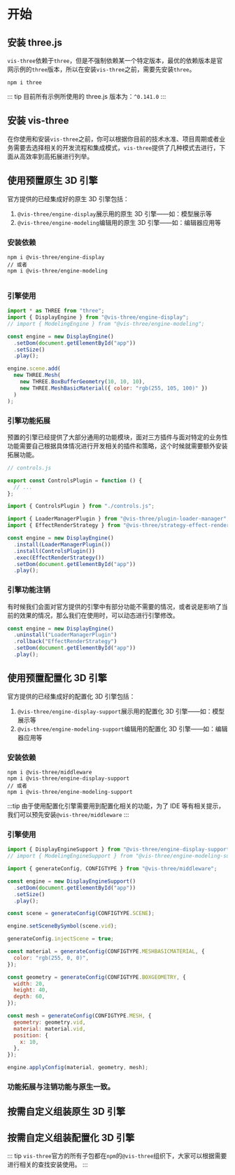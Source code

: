 # 开始

## 安装 three.js

`vis-three`依赖于`three`，但是不强制依赖某一个特定版本，最优的依赖版本是官网示例的`three`版本，所以在安装`vis-three`之前，需要先安装`three`。

```
npm i three
```

::: tip
目前所有示例所使用的 three.js 版本为：`^0.141.0`
:::

## 安装 vis-three

在你使用和安装`vis-three`之前，你可以根据你目前的技术水准、项目周期或者业务需要去选择相关的开发流程和集成模式，`vis-three`提供了几种模式去进行，下面从高效率到高拓展进行列举。

## 使用预置原生 3D 引擎

官方提供的已经集成好的原生 3D 引擎包括：

1. `@vis-three/engine-display`展示用的原生 3D 引擎——如：模型展示等
2. `@vis-three/engine-modeling`编辑用的原生 3D 引擎——如：编辑器应用等

### 安装依赖

```
npm i @vis-three/engine-display
// 或者
npm i @vis-three/engine-modeling


```

### 引擎使用

```js
import * as THREE from "three";
import { DisplayEngine } from "@vis-three/engine-display";
// import { ModelingEngine } from "@vis-three/engine-modeling";

const engine = new DisplayEngine()
  .setDom(document.getElementById("app"))
  .setSize()
  .play();

engine.scene.add(
  new THREE.Mesh(
    new THREE.BoxBufferGeometry(10, 10, 10),
    new THREE.MeshBasicMaterial({ color: "rgb(255, 105, 100)" })
  )
);
```

### 引擎功能拓展

预置的引擎已经提供了大部分通用的功能模块，面对三方插件与面对特定的业务性功能需要自己根据具体情况进行开发相关的插件和策略，这个时候就需要额外安装拓展功能。

```js
// controls.js

export const ControlsPlugin = function () {
  // ...
};
```

```js
import { ControlsPlugin } from "./controls.js";

import { LoaderManagerPlugin } from "@vis-three/plugin-loader-manager";
import { EffectRenderStrategy } from "@vis-three/strategy-effect-render";

const engine = new DisplayEngine()
  .install(LoaderManagerPlugin())
  .install(ControlsPlugin())
  .exec(EffectRenderStrategy())
  .setDom(document.getElementById("app"))
  .play();
```

### 引擎功能注销

有时候我们会面对官方提供的引擎中有部分功能不需要的情况，或者说是影响了当前的效果的情况，那么我们在使用时，可以动态进行引擎修改。

```js
const engine = new DisplayEngine()
  .uninstall("LoaderManagerPlugin")
  .rollback("EffectRenderStrategy")
  .setDom(document.getElementById("app"))
  .play();
```

## 使用预置配置化 3D 引擎

官方提供的已经集成好的配置化 3D 引擎包括：

1. `@vis-three/engine-display-support`展示用的配置化 3D 引擎——如：模型展示等
2. `@vis-three/engine-modeling-support`编辑用的配置化 3D 引擎——如：编辑器应用等

### 安装依赖

```
npm i @vis-three/middleware
npm i @vis-three/engine-display-support
// 或者
npm i @vis-three/engine-modeling-support

```

:::tip
由于使用配置化引擎需要用到配置化相关的功能，为了 IDE 等有相关提示，我们可以预先安装`@vis-three/middleware`
:::

### 引擎使用

```js
import { DisplayEngineSupport } from "@vis-three/engine-display-support";
// import { ModelingEngineSupport } from "@vis-three/engine-modeling-support";

import { generateConfig, CONFIGTYPE } from "@vis-three/middleware";

const engine = new DisplayEngineSupport()
  .setDom(document.getElementById("app"))
  .setSize()
  .play();

const scene = generateConfig(CONFIGTYPE.SCENE);

engine.setSceneBySymbol(scene.vid);

generateConfig.injectScene = true;

const material = generateConfig(CONFIGTYPE.MESHBASICMATERIAL, {
  color: "rgb(255, 0, 0)",
});

const geometry = generateConfig(CONFIGTYPE.BOXGEOMETRY, {
  width: 20,
  height: 40,
  depth: 60,
});

const mesh = generateConfig(CONFIGTYPE.MESH, {
  geometry: geometry.vid,
  material: material.vid,
  position: {
    x: 10,
  },
});

engine.applyConfig(material, geometry, mesh);
```

### 功能拓展与注销功能与原生一致。

## 按需自定义组装原生 3D 引擎

## 按需自定义组装配置化 3D 引擎

::: tip
`vis-three`官方的所有子包都在`npm`的`@vis-three`组织下，大家可以根据需要进行相关的查找安装使用。
:::
